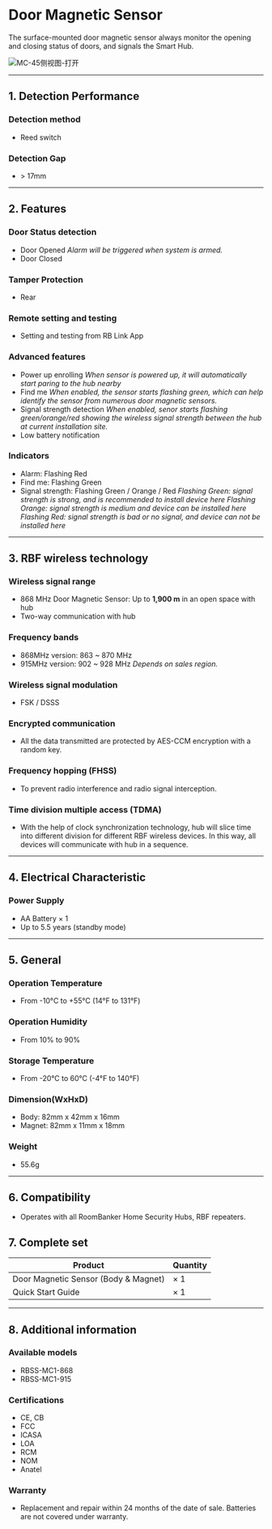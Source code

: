 ﻿# Door Magnetic Sensor

The surface-mounted door magnetic sensor always monitor the opening and closing status of doors, and signals the Smart Hub.

<div style={{textAlign:'center'}}>
<img src="https://dusunprj.oss-us-west-1.aliyuncs.com/roombanker/MC-45%E4%BE%A7%E8%A7%86%E5%9B%BE-%E6%89%93%E5%BC%80.png" alt="MC-45侧视图-打开" style={{textAlign:'center',width:'15%'}} /> 
</div>

------

## 1. Detection Performance

### Detection method

* Reed switch


### Detection Gap

* &gt; 17mm

------

## 2. Features

### Door Status detection

* Door Opened 
*Alarm will be triggered when system is armed.*
* Door Closed

### Tamper Protection

* Rear
### Remote setting and testing

* Setting and testing from RB Link App
### Advanced features

* Power up enrolling
*When sensor is powered up, it will automatically start paring to the hub nearby*
* Find me
*When enabled, the sensor starts flashing green, which can help identify the sensor from numerous door magnetic sensors.*
* Signal strength detection
*When enabled, senor starts flashing green/orange/red showing the wireless signal strength between the hub at current installation site.* 
* Low battery notification
### Indicators

* Alarm: Flashing Red
* Find me: Flashing Green
* Signal strength: Flashing Green / Orange / Red
*Flashing Green: signal strength is strong, and is recommended to install device here*
*Flashing Orange: signal strength is medium and device can be installed here*
*Flashing Red: signal strength is bad or no signal, and device can not be installed here*

------

## 3. RBF wireless technology
### Wireless signal range
* 868 MHz Door Magnetic Sensor: Up to **1,900 m** in an open space with hub
* Two-way communication with hub
### Frequency bands

* 868MHz version: 863 ~ 870 MHz
* 915MHz version: 902 ~ 928 MHz
*Depends on sales region.*
### Wireless signal modulation
* FSK / DSSS
### Encrypted communication
* All the data transmitted are protected by AES-CCM encryption with a random key.

### Frequency hopping (FHSS)
* To prevent radio interference and radio signal interception.

### Time division multiple access (TDMA)
* With the help of clock synchronization technology, hub will slice time into different division for different RBF wireless devices. In this way, all devices will communicate with hub in a sequence.

------

## 4. Electrical Characteristic

### Power Supply
* AA Battery × 1
* Up to 5.5 years (standby mode)

------

## 5. General
### Operation Temperature
* From -10°С to +55°С (14°F to 131°F)

### Operation Humidity

* From 10% to 90%
### Storage Temperature
* From -20°C to 60°C (-4°F to 140°F)
### Dimension(WxHxD)
* Body: 82mm x 42mm x 16mm
* Magnet: 82mm x 11mm x 18mm

### Weight

* 55.6g

------

## 6. Compatibility
* Operates with all RoomBanker Home Security Hubs,  RBF repeaters.

## 7. Complete set

| Product                              | Quantity |
| ------------------------------------ | -------- |
| Door Magnetic Sensor (Body & Magnet) | × 1      |
| Quick Start Guide                    | × 1      |



------

## 8. Additional information

### Available models

* RBSS-MC1-868
* RBSS-MC1-915

### Certifications

* CE, CB
* FCC
* ICASA
* LOA
* RCM
* NOM
* Anatel
### Warranty
* Replacement and repair within 24 months of the date of sale. Batteries are not covered under warranty.
